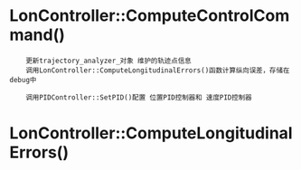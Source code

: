 # LonController::ComputeControlCommand()
        更新trajectory_analyzer_对象 维护的轨迹点信息
        调用LonController::ComputeLongitudinalErrors()函数计算纵向误差，存储在debug中

        调用PIDController::SetPID()配置 位置PID控制器和 速度PID控制器
#

# LonController::ComputeLongitudinalErrors()